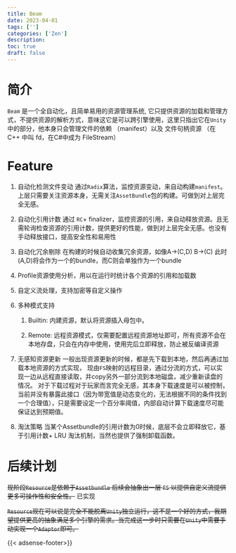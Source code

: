 ```yaml
---
title: Beam
date: 2023-04-01
tags: ['']
categories: ['Zen']
description: 
toc: true
draft: false
---
```




# 简介

 `Beam` 是一个全自动化，且简单易用的资源管理系统, 它只提供资源的加载和管理方式，不提供资源的解析方式，意味这它是可以跨引擎使用，这里只指出它在`Unity`中的部分，他本身只会管理文件的依赖 （manifest）以及
文件句柄资源 （在 C++ 中叫 fd，在C#中成为 FileStream）


# Feature

1. 自动化检测文件变动
    通过`Radix`算法，监控资源变动，来自动构建`manifest`。上层只需要关注资源本身，无需关注`AssetBundle`包的构建。可做到对上层完全无感。

2. 自动化引用计数
    通过 `RC`+ finalizer，监控资源的引用，来自动释放资源。且无需轮询检查资源的引用计数，提供更好的性能，做到对上层完全无感。也没有手动释放接口，提高安全性和易用性

3. 自动化冗余剔除
    在构建的时候自动收集冗余资源，如像A->(C,D) B->(C) 此时(A,D)将会作为一个的bundle，而C则会单独作为一个bundle

4. Profile资源使用分析，用以在运行时统计各个资源的引用和加载数

5. 自定义流处理，支持加密等自定义操作

6. 多种模式支持

    1. Builtin: 内建资源，默认将资源插入母包中。

    2. Remote: 远程资源模式，仅需要配置远程资源地址即可，所有资源不会在本地存盘，只会在内存中使用，使用完后立即释放，防止被反编译资源
    
7. 无感知资源更新
    一般出现资源更新的时候，都是先下载到本地，然后再通过加载本地资源的方式实现， 现由`FS`映射的远程目录，通过分流的方式，可以实现一边从远程直接读取，并copy另外一部分流到本地磁盘，减少重新读盘的情况。
    对于下载过程对于玩家而言完全无感，其本身下载速度是可以被控制，当前并没有暴露此接口（因为带宽值是动态变化的，无法根据不同的条件找到一个合理值），只是需要设定一个百分率阈值，内部自动计算下载速度尽可能保证达到预期值。


8. 淘汰策略
    当某个Assetbundle的引用计数为0时候，底层不会立即释放它，基于引用计数+ LRU 淘汰机制，当然也提供了强制卸载函数。

# 后续计划

~~现阶段`Resource`是依赖于`Assetbundle` 后续会抽象出一层 `FS` 以提供自定义流提供更多可操作性和安全性。~~ 已实现

~~`Resource`现在可以说是完全不能脱离`Unity`独立运行，这不是一个好的方式，我期望提供更高的抽象满足多个引擎的需求。当完成这一步时只需要在`Unity`中需要手动实现一个`Adaptor`即可。~~



{{< adsense-footer>}}